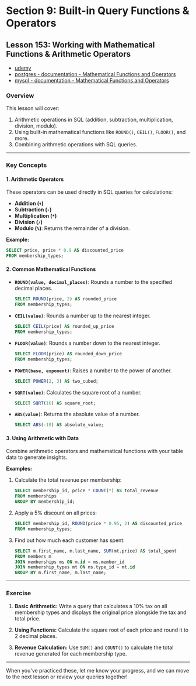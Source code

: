 # Section 9: Built-in Query Functions & Operators

## **Lesson 153: Working with Mathematical Functions & Arithmetic Operators**

- [udemy](https://www.udemy.com/course/sql-the-complete-developers-guide-mysql-postgresql/learn/lecture/29327488#overview)
- [postgres - documentation - Mathematical Functions and Operators ](https://www.postgresql.org/docs/9.5/functions-math.html)
- [mysql - documentation - Mathematical Functions and Operators ](https://dev.mysql.com/doc/refman/8.0/en/mathematical-functions.html)

### Overview

This lesson will cover:

1. Arithmetic operations in SQL (addition, subtraction, multiplication, division, modulo).
2. Using built-in mathematical functions like `ROUND()`, `CEIL()`, `FLOOR()`, and more.
3. Combining arithmetic operations with SQL queries.

---

### **Key Concepts**

#### 1. Arithmetic Operators

These operators can be used directly in SQL queries for calculations:

- **Addition (`+`)**
- **Subtraction (`-`)**
- **Multiplication (`*`)**
- **Division (`/`)**
- **Modulo (`%`)**: Returns the remainder of a division.

**Example:**

```sql
SELECT price, price * 0.9 AS discounted_price
FROM membership_types;
```

#### 2. Common Mathematical Functions

- **`ROUND(value, decimal_places)`**: Rounds a number to the specified decimal places.

  ```sql
  SELECT ROUND(price, 2) AS rounded_price
  FROM membership_types;
  ```

- **`CEIL(value)`**: Rounds a number up to the nearest integer.

  ```sql
  SELECT CEIL(price) AS rounded_up_price
  FROM membership_types;
  ```

- **`FLOOR(value)`**: Rounds a number down to the nearest integer.

  ```sql
  SELECT FLOOR(price) AS rounded_down_price
  FROM membership_types;
  ```

- **`POWER(base, exponent)`**: Raises a number to the power of another.

  ```sql
  SELECT POWER(2, 3) AS two_cubed;
  ```

- **`SQRT(value)`**: Calculates the square root of a number.

  ```sql
  SELECT SQRT(16) AS square_root;
  ```

- **`ABS(value)`**: Returns the absolute value of a number.
  ```sql
  SELECT ABS(-10) AS absolute_value;
  ```

#### 3. Using Arithmetic with Data

Combine arithmetic operators and mathematical functions with your table data to generate insights.

**Examples:**

1. Calculate the total revenue per membership:

   ```sql
   SELECT membership_id, price * COUNT(*) AS total_revenue
   FROM memberships
   GROUP BY membership_id;
   ```

2. Apply a 5% discount on all prices:

   ```sql
   SELECT membership_id, ROUND(price * 0.95, 2) AS discounted_price
   FROM membership_types;
   ```

3. Find out how much each customer has spent:
   ```sql
   SELECT m.first_name, m.last_name, SUM(mt.price) AS total_spent
   FROM members m
   JOIN memberships ms ON m.id = ms.member_id
   JOIN membership_types mt ON ms.type_id = mt.id
   GROUP BY m.first_name, m.last_name;
   ```

---

### Exercise

1. **Basic Arithmetic:**
   Write a query that calculates a 10% tax on all membership types and displays the original price alongside the tax and total price.

2. **Using Functions:**
   Calculate the square root of each price and round it to 2 decimal places.

3. **Revenue Calculation:**
   Use `SUM()` and `COUNT()` to calculate the total revenue generated for each membership type.

---

When you've practiced these, let me know your progress, and we can move to the next lesson or review your queries together!
